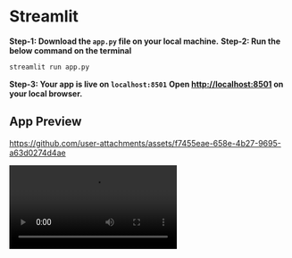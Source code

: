 # Streamlit

**Step-1: Download the `app.py` file on your local machine.**
**Step-2: Run the below command on the terminal**
```bash
streamlit run app.py
```
**Step-3: Your app is live on `localhost:8501`**
**Open [http://localhost:8501](http://localhost:8501) on your local browser.**



## App Preview

https://github.com/user-attachments/assets/f7455eae-658e-4b27-9695-a63d0274d4ae

![App Preview](https://github.com/ChaitanyaShah26/UI-UX_Infomatrix/blob/main/Streamlit/streamlit_app_preview.mp4)
